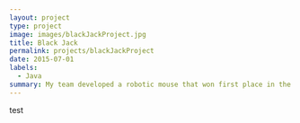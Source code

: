 ```yaml
---
layout: project
type: project
image: images/blackJackProject.jpg
title: Black Jack
permalink: projects/blackJackProject
date: 2015-07-01
labels:
  - Java
summary: My team developed a robotic mouse that won first place in the 2015 UH Micromouse competition.
---
```


test
